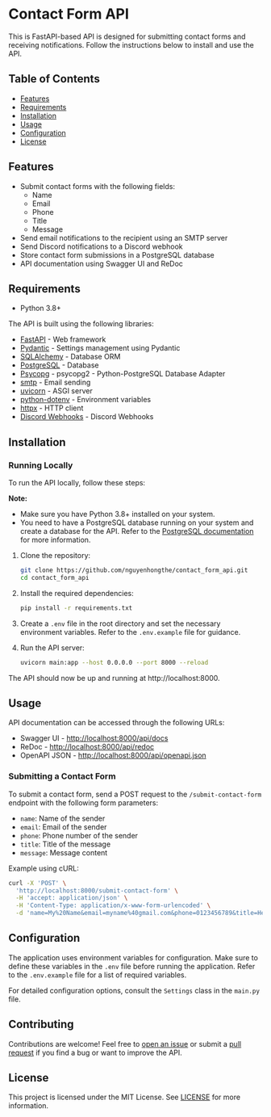 # Contact Form API

This is FastAPI-based API is designed for submitting contact forms and receiving notifications. Follow the instructions below to install and use the API.

## Table of Contents

- [Features](#features)
- [Requirements](#requirements)
- [Installation](#installation)
- [Usage](#usage)
- [Configuration](#configuration)
- [License](#license)

## Features

- Submit contact forms with the following fields:
  - Name
  - Email
  - Phone
  - Title
  - Message
- Send email notifications to the recipient using an SMTP server
- Send Discord notifications to a Discord webhook
- Store contact form submissions in a PostgreSQL database
- API documentation using Swagger UI and ReDoc

## Requirements

- Python 3.8+

The API is built using the following libraries:

- [FastAPI](https://fastapi.tiangolo.com/) - Web framework
- [Pydantic](https://pypi.org/project/pydantic-settings/) - Settings management using Pydantic
- [SQLAlchemy](https://www.sqlalchemy.org/) - Database ORM
- [PostgreSQL](https://www.postgresql.org/) - Database
- [Psycopg](https://pypi.org/project/psycopg2-binary/) - psycopg2 - Python-PostgreSQL Database Adapter
- [smtp](https://docs.python.org/3/library/smtplib.html) - Email sending
- [uvicorn](https://www.uvicorn.org/) - ASGI server
- [python-dotenv](https://pypi.org/project/python-dotenv/) - Environment variables
- [httpx](https://www.python-httpx.org/) - HTTP client
- [Discord Webhooks](https://support.discord.com/hc/en-us/articles/228383668-Intro-to-Webhooks) - Discord Webhooks

## Installation

### Running Locally

To run the API locally, follow these steps:

**Note:**

   - Make sure you have Python 3.8+ installed on your system.
   - You need to have a PostgreSQL database running on your system and create a database for the API. Refer to the [PostgreSQL documentation](https://www.postgresql.org/docs/) for more information.

1. Clone the repository:

   ```bash
   git clone https://github.com/nguyenhongthe/contact_form_api.git
   cd contact_form_api
   ```

2. Install the required dependencies:

   ```bash
   pip install -r requirements.txt
   ```

3. Create a `.env` file in the root directory and set the necessary environment variables. Refer to the `.env.example` file for guidance.

4. Run the API server:

   ```bash
   uvicorn main:app --host 0.0.0.0 --port 8000 --reload
   ```

The API should now be up and running at http://localhost:8000.

## Usage

API documentation can be accessed through the following URLs:

- Swagger UI - [http://localhost:8000/api/docs](http://localhost:8000/api/docs)
- ReDoc - [http://localhost:8000/api/redoc](http://localhost:8000/api/redoc)
- OpenAPI JSON - [http://localhost:8000/api/openapi.json](http://localhost:8000/api/openapi.json)

### Submitting a Contact Form

To submit a contact form, send a POST request to the `/submit-contact-form` endpoint with the following form parameters:

- `name`: Name of the sender
- `email`: Email of the sender
- `phone`: Phone number of the sender
- `title`: Title of the message
- `message`: Message content

Example using cURL:

```bash
curl -X 'POST' \
  'http://localhost:8000/submit-contact-form' \
  -H 'accept: application/json' \
  -H 'Content-Type: application/x-www-form-urlencoded' \
  -d 'name=My%20Name&email=myname%40gmail.com&phone=0123456789&title=Hello&message=Hello%20World'
```

## Configuration

The application uses environment variables for configuration. Make sure to define these variables in the `.env` file before running the application. Refer to the `.env.example` file for a list of required variables.

For detailed configuration options, consult the `Settings` class in the `main.py` file.

## Contributing

Contributions are welcome! Feel free to [open an issue](https://github.com/nguyenhongthe/contact_form_api/issues) or submit a [pull request](https://github.com/nguyenhongthe/contact_form_api/pulls) if you find a bug or want to improve the API.

## License

This project is licensed under the MIT License. See [LICENSE](LICENSE) for more information.